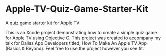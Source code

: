 # Apple-TV-Quiz-Game-Starter-Kit
A quiz game starter kit for Apple TV

This is an Xcode project demonstrating how to create a simple quiz game for Apple TV using Objective C. This project was created to accompany my talk for Dallas App Developers titled, How To Make An Apple TV App (Basics & Beyond). Feel free to use the project however you see fit.
